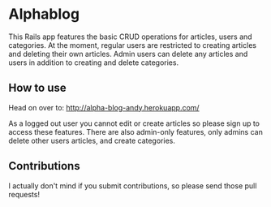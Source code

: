 # Alphablog

This Rails app features the basic CRUD operations for articles, users and categories. 
At the moment, regular users are restricted to creating articles and deleting their own articles.
Admin users can delete any articles and users in addition to creating and delete categories.

## How to use

Head on over to: http://alpha-blog-andy.herokuapp.com/

As a logged out user you cannot edit or create articles so please sign up to access these features.
There are also admin-only features, only admins can delete other users articles, and create categories. 

## Contributions

I actually don't mind if you submit contributions, so please send those pull requests!

